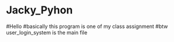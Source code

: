 # Jacky_Pyhon
#Hello
#basically this program is one of my class assignment
#btw user_login_system is the main file
